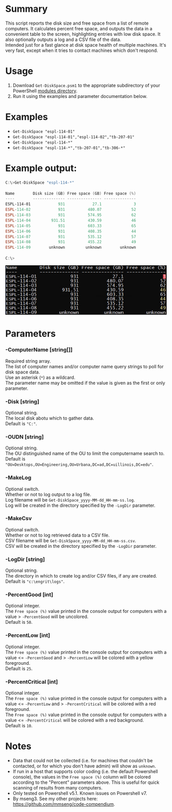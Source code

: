 # Summary
This script reports the disk size and free space from a list of remote computers.
It calculates percent free space, and outputs the data in a convenient table to the screen, highlighting entries with low disk space. It also optionally outputs a log and a CSV file of the data.  
Intended just for a fast glance at disk space health of multiple machines. It's very fast, except when it tries to contact machines which don't respond.

# Usage
1. Download `Get-DiskSpace.psm1` to the appropriate subdirectory of your PowerShell [modules directory](https://github.com/engrit-illinois/how-to-install-a-custom-powershell-module).
2. Run it using the examples and parameter documentation below.

# Examples
- `Get-DiskSpace "espl-114-01"`
- `Get-DiskSpace "espl-114-01","espl-114-02","tb-207-01"`
- `Get-DiskSpace "espl-114-*"`
- `Get-DiskSpace "espl-114-*","tb-207-01","tb-306-*"`

# Example output:
```powershell
C:\>Get-DiskSpace "espl-114-*"

Name        Disk size (GB) Free space (GB) Free space (%)
----        -------------- --------------- --------------
ESPL-114-01            931            27.1              3
ESPL-114-02            931          480.07             52
ESPL-114-03            931          574.95             62
ESPL-114-04         931.51          430.59             46
ESPL-114-05            931          603.33             65
ESPL-114-06            931          408.35             44
ESPL-114-07            931          535.12             57
ESPL-114-08            931          455.22             49
ESPL-114-09        unknown         unknown        unknown

C:\>
```

<img src='Get-DiskSpace_example-output.png' />

# Parameters

### -ComputerName [string[]]
Required string array.  
The list of computer names and/or computer name query strings to poll for disk space data.  
Use an asterisk (`*`) as a wildcard.  
The parameter name may be omitted if the value is given as the first or only parameter.  

### -Disk [string]
Optional string.  
The local disk abotu which to gather data.  
Default is `"C:"`.  

### -OUDN [string]
Optional string.  
The OU distinguished name of the OU to limit the computername search to.  
Default is `"OU=Desktops,OU=Engineering,OU=Urbana,DC=ad,DC=uillinois,DC=edu"`.  

### -MakeLog
Optional switch.  
Whether or not to log output to a log file.  
Log filename will be `Get-DiskSpace_yyyy-MM-dd_HH-mm-ss.log`.  
Log will be created in the directory specified by the `-LogDir` parameter.  

### -MakeCsv
Optional switch.  
Whether or not to log retrieved data to a CSV file.  
CSV filename will be `Get-DiskSpace_yyyy-MM-dd_HH-mm-ss.csv`.  
CSV will be created in the directory specified by the `-LogDir` parameter.  

### -LogDir [string]
Optional string.  
The directory in which to create log and/or CSV files, if any are created.  
Default is `"c:\engrit\logs"`.  

### -PercentGood [int]
Optional integer.  
The `Free space (%)` value printed in the console output for computers with a value > `-PercentGood` will be uncolored.  
Default is `50`.

### -PercentLow [int]
Optional integer.  
The `Free space (%)` value printed in the console output for computers with a value <= `-PercentGood` and > `-PercentLow` will be colored with a yellow foreground.  
Default is `25`.  

### -PercentCritical [int]
Optional integer.  
The `Free space (%)` value printed in the console output for computers with a value <= `-PercentLow` and > `-PercentCritical` will be colored with a red foreground.  
The `Free space (%)` value printed in the console output for computers with a value <= `-PercentCritical` will be colored with a red background.  
Default is `10`.    

# Notes
- Data that could not be collected (i.e. for machines that couldn't be contacted, or for which you don't have admin) will show as `unknown`.
- If run in a host that supports color coding (i.e. the default Powershell console), the values in the `Free space (%)` column will be colored according to the "Percent" parameters above. This is useful for quick scanning of results from many computers.
- Only tested on Powershell v5.1. Known issues on Powershell v7.
- By mseng3. See my other projects here: https://github.com/mmseng/code-compendium.
